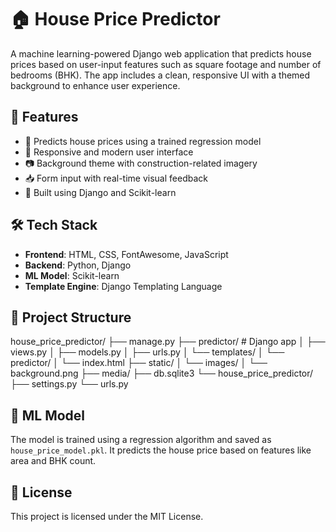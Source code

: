 # 🏠 House Price Predictor

A machine learning-powered Django web application that predicts house prices based on user-input features such as square footage and number of bedrooms (BHK). The app includes a clean, responsive UI with a themed background to enhance user experience.

## 🚀 Features

- 🔢 Predicts house prices using a trained regression model
- 🎨 Responsive and modern user interface
- 📷 Background theme with construction-related imagery
- 📥 Form input with real-time visual feedback
- 🧠 Built using Django and Scikit-learn

## 🛠️ Tech Stack

- **Frontend**: HTML, CSS, FontAwesome, JavaScript
- **Backend**: Python, Django
- **ML Model**: Scikit-learn
- **Template Engine**: Django Templating Language

## 📂 Project Structure

house_price_predictor/
├── manage.py
├── predictor/ # Django app
│ ├── views.py
│ ├── models.py
│ ├── urls.py
│ └── templates/
│ └── predictor/
│ └── index.html
├── static/
│ └── images/
│ └── background.png
├── media/
├── db.sqlite3
└── house_price_predictor/
├── settings.py
└── urls.py

## 🧠 ML Model

The model is trained using a regression algorithm and saved as `house_price_model.pkl`. It predicts the house price based on features like area and BHK count.

## 📃 License

This project is licensed under the MIT License.